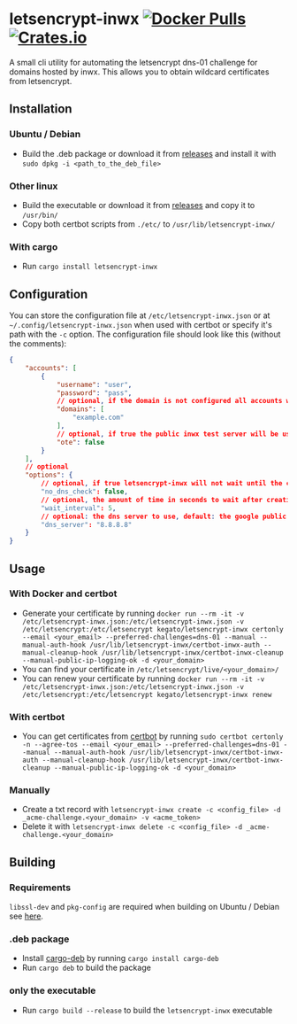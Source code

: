 # letsencrypt-inwx [![Docker Pulls](https://img.shields.io/docker/pulls/kegato/letsencrypt-inwx.svg)](https://hub.docker.com/r/kegato/letsencrypt-inwx/) [![Crates.io](https://img.shields.io/crates/v/letsencrypt-inwx.svg)](https://crates.io/crates/letsencrypt-inwx)

A small cli utility for automating the letsencrypt dns-01 challenge for domains hosted by inwx. This allows you to obtain wildcard certificates from letsencrypt.

## Installation
### Ubuntu / Debian
- Build the .deb package or download it from [releases](https://github.com/kegato/letsencrypt-inwx/releases/latest) and install it with `sudo dpkg -i <path_to_the_deb_file>`

### Other linux
- Build the executable or download it from [releases](https://github.com/kegato/letsencrypt-inwx/releases/latest) and copy it to `/usr/bin/`
- Copy both certbot scripts from `./etc/` to `/usr/lib/letsencrypt-inwx/`

### With cargo
- Run `cargo install letsencrypt-inwx`

## Configuration
You can store the configuration file at `/etc/letsencrypt-inwx.json` or at `~/.config/letsencrypt-inwx.json` when used with certbot or specify it's path with the `-c` option.
The configuration file should look like this (without the comments):
```json
{
    "accounts": [
        {
            "username": "user",
            "password": "pass",
            // optional, if the domain is not configured all accounts will be tried
            "domains": [
                "example.com"
            ],
            // optional, if true the public inwx test server will be used
            "ote": false
        }
    ],
    // optional
    "options": {
        // optional, if true letsencrypt-inwx will not wait until the created record is publicly visible, default: false
        "no_dns_check": false,
        // optional, the amount of time in seconds to wait after creating a record, default: 5 seconds
        "wait_interval": 5,
        // optional: the dns server to use, default: the google public dns server
        "dns_server": "8.8.8.8"
    }
}
```

## Usage
### With Docker and certbot
- Generate your certificate by running `docker run --rm -it -v /etc/letsencrypt-inwx.json:/etc/letsencrypt-inwx.json -v /etc/letsencrypt:/etc/letsencrypt kegato/letsencrypt-inwx certonly --email <your_email> --preferred-challenges=dns-01 --manual --manual-auth-hook /usr/lib/letsencrypt-inwx/certbot-inwx-auth --manual-cleanup-hook /usr/lib/letsencrypt-inwx/certbot-inwx-cleanup --manual-public-ip-logging-ok -d <your_domain>`
- You can find your certificate in `/etc/letsencrypt/live/<your_domain>/`
- You can renew your certificate by running `docker run --rm -it -v /etc/letsencrypt-inwx.json:/etc/letsencrypt-inwx.json -v /etc/letsencrypt:/etc/letsencrypt kegato/letsencrypt-inwx renew`

### With certbot
- You can get certificates from [certbot](https://certbot.eff.org/) by running `sudo certbot certonly -n --agree-tos --email <your_email> --preferred-challenges=dns-01 --manual --manual-auth-hook /usr/lib/letsencrypt-inwx/certbot-inwx-auth --manual-cleanup-hook /usr/lib/letsencrypt-inwx/certbot-inwx-cleanup --manual-public-ip-logging-ok -d <your_domain>`

### Manually
- Create a txt record with `letsencrypt-inwx create -c <config_file> -d _acme-challenge.<your_domain> -v <acme_token>`
- Delete it with `letsencrypt-inwx delete -c <config_file> -d _acme-challenge.<your_domain>`

## Building
### Requirements
`libssl-dev` and `pkg-config` are required when building on Ubuntu / Debian see [here](https://github.com/sfackler/rust-openssl).

### .deb package
- Install [cargo-deb](https://github.com/mmstick/cargo-deb) by running `cargo install cargo-deb`
- Run `cargo deb` to build the package

### only the executable
- Run `cargo build --release` to build the `letsencrypt-inwx` executable
